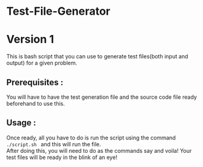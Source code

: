 # Test-File-Generator

# Version 1

This is bash script that you can use to generate test files(both input and output) for a given problem.<br>
## Prerequisites : 
You will have to have the test generation file and the source code file ready beforehand to use this.<br>
## Usage :
Once ready, all you have to do is run the script using the command <code> ./script.sh </code> and this will run the file.<br>
After doing this, you will need to do as the commands say and voila! Your test files will be ready in the blink of an eye!
